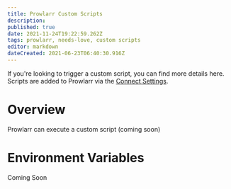 ```yaml
---
title: Prowlarr Custom Scripts
description: 
published: true
date: 2021-11-24T19:22:59.262Z
tags: prowlarr, needs-love, custom scripts
editor: markdown
dateCreated: 2021-06-23T06:40:30.916Z
---
```


If you're looking to trigger a custom script, you can find more details here. Scripts are added to Prowlarr via the [Connect Settings](/prowlarr/settings#connections).

# Overview

Prowlarr can execute a custom script (coming soon)

# Environment Variables

Coming Soon
